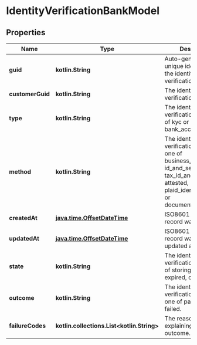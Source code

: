
# IdentityVerificationBankModel

## Properties
Name | Type | Description | Notes
------------ | ------------- | ------------- | -------------
**guid** | **kotlin.String** | Auto-generated unique identifier for the identity verification. |  [optional]
**customerGuid** | **kotlin.String** | The identity verification&#39;s identifier. |  [optional]
**type** | **kotlin.String** | The identity verification type; one of kyc or bank_account. |  [optional]
**method** | **kotlin.String** | The identity verification method; one of business_registration, id_and_selfie, tax_id_and_selfie, attested, plaid_identity_match, or document_submission. |  [optional]
**createdAt** | [**java.time.OffsetDateTime**](java.time.OffsetDateTime.md) | ISO8601 datetime the record was created at. |  [optional]
**updatedAt** | [**java.time.OffsetDateTime**](java.time.OffsetDateTime.md) | ISO8601 datetime the record was last updated at. |  [optional]
**state** | **kotlin.String** | The identity verification state; one of storing, waiting, expired, or completed. |  [optional]
**outcome** | **kotlin.String** | The identity verification outcome; one of passed or failed. |  [optional]
**failureCodes** | **kotlin.collections.List&lt;kotlin.String&gt;** | The reason codes explaining the outcome. |  [optional]



